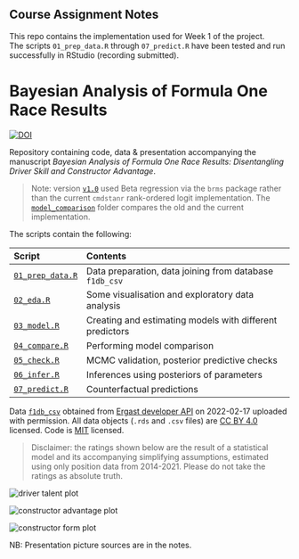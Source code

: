 ## Course Assignment Notes
This repo contains the implementation used for Week 1 of the project.  
The scripts `01_prep_data.R` through `07_predict.R` have been tested and run successfully in RStudio (recording submitted).  

# Bayesian Analysis of Formula One Race Results

[![DOI](https://zenodo.org/badge/352695980.svg)](https://zenodo.org/badge/latestdoi/352695980)

Repository containing code, data & presentation accompanying the manuscript _Bayesian Analysis of Formula One Race Results: Disentangling Driver Skill and Constructor Advantage_. 

> Note: version [`v1.0`](https://github.com/vankesteren/f1model/releases/tag/v1.0) used Beta regression via the `brms` package rather than the current `cmdstanr` rank-ordered logit implementation. The [`model_comparison`](./model_comparison/) folder compares the old and the current implementation.

The scripts contain the following:

| Script                                     | Contents                                                         |
| :----------------------------------------- | :--------------------------------------------------------------- |
| [`01_prep_data.R`](./01_prep_data.R)       | Data preparation, data joining from database `f1db_csv`          |
| [`02_eda.R`](./02_eda.R)                   | Some visualisation and exploratory data analysis                 |
| [`03_model.R`](./03_model.R)               | Creating and estimating models with different predictors         |
| [`04_compare.R`](./04_compare.R)           | Performing model comparison                                      |
| [`05_check.R`](./05_check.R)               | MCMC validation, posterior predictive checks                     |
| [`06_infer.R`](./06_infer.R)               | Inferences using posteriors of parameters                        |
| [`07_predict.R`](./07_predict.R)           | Counterfactual predictions                                       |

Data [`f1db_csv`](dat/f1db_csv) obtained from [Ergast developer API](http://ergast.com/mrd/db/) on 2022-02-17 uploaded with permission. All data objects (`.rds` and `.csv` files) are [CC BY 4.0](http://creativecommons.org/licenses/by/4.0/) licensed. Code is [MIT](LICENSE) licensed.

> Disclaimer: the ratings shown below are the result of a statistical model and its accompanying simplifying assumptions, estimated using only position data from 2014-2021. Please do not take the ratings as absolute truth.

![driver talent plot](img/plt_skill_trajectories.png)

![constructor advantage plot](img/plt_advantage_avg.png)

![constructor form plot](img/plt_advantage_trajectory.png)

NB: Presentation picture sources are in the notes.

